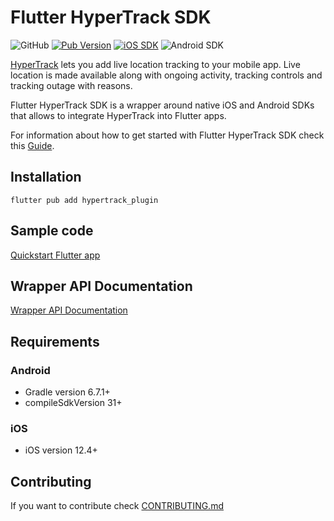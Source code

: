 
# Flutter HyperTrack SDK

![GitHub](https://img.shields.io/github/license/hypertrack/sdk-flutter.svg)
[![Pub Version](https://img.shields.io/pub/v/hypertrack_plugin?color=blueviolet)](https://pub.dev/packages/hypertrack_plugin)
[![iOS SDK](https://img.shields.io/badge/iOS%20SDK-4.16.0-brightgreen.svg)](https://cocoapods.org/pods/HyperTrack)
![Android SDK](https://img.shields.io/badge/Android%20SDK-6.4.2-brightgreen.svg)

[HyperTrack](https://www.hypertrack.com) lets you add live location tracking to your mobile app. Live location is made available along with ongoing activity, tracking controls and tracking outage with reasons.

Flutter HyperTrack SDK is a wrapper around native iOS and Android SDKs that allows to integrate HyperTrack into Flutter apps.

For information about how to get started with Flutter HyperTrack SDK check this [Guide](https://hypertrack.com/docs/install-sdk-flutter).

## Installation

`flutter pub add hypertrack_plugin`

## Sample code

[Quickstart Flutter app](https://github.com/hypertrack/quickstart-flutter)

## Wrapper API Documentation

[Wrapper API Documentation](https://hypertrack.github.io/sdk-flutter/)

## Requirements

### Android

- Gradle version 6.7.1+
- compileSdkVersion 31+

### iOS

- iOS version 12.4+

## Contributing

If you want to contribute check [CONTRIBUTING.md](CONTRIBUTING.md)
